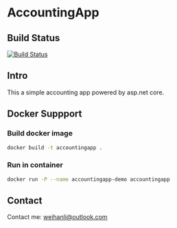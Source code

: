# AccountingApp

## Build Status

[![Build Status](https://travis-ci.org/WeihanLi/AccountingApp.svg?branch=master)](https://travis-ci.org/WeihanLi/AccountingApp)

## Intro

This a simple accounting app powered by asp.net core.

## Docker Suppport

### Build docker image

``` bash
docker build -t accountingapp .
```

### Run in container

``` bash
docker run -P --name accountingapp-demo accountingapp
```

## Contact

Contact me: <weihanli@outlook.com>